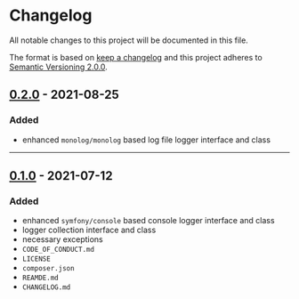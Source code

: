 # Changelog

All notable changes to this project will be documented in this file.

The format is based on [keep a changelog][xtlink-keep-a-changelog]
and this project adheres to [Semantic Versioning 2.0.0][xtlink-semantic-versioning].

## [0.2.0] - 2021-08-25

### Added

* enhanced `monolog/monolog` based log file logger interface and class

[0.2.0]: https://github.com/codekandis/logging/compare/0.1.0..0.2.0

---
## [0.1.0] - 2021-07-12

### Added

* enhanced `symfony/console` based console logger interface and class
* logger collection interface and class
* necessary exceptions
* `CODE_OF_CONDUCT.md`
* `LICENSE`
* `composer.json`
* `REAMDE.md`
* `CHANGELOG.md`

[0.1.0]: https://github.com/codekandis/logging/tree/0.1.0



[xtlink-keep-a-changelog]: http://keepachangelog.com/en/1.0.0/
[xtlink-semantic-versioning]: http://semver.org/spec/v2.0.0.html
